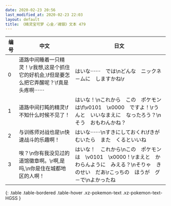 ```yaml
---
date: 2020-02-23 20:56
last_modified_at: 2020-02-23 22:03
layout: default
title: 《精灵宝可梦 心金／魂银》文本 479
---
```

| 编号 | 中文 | 日文 |
| ---- | ---- | ---- |
| 0 | 道路中间睡着一只精灵！\r我想,这是个抓住它的好机会,\f但是要怎么把它弄醒呢？\f真是头疼啊⋯⋯ | はいな⋯⋯　では\nどんな　ニックネ－ムに　しますかね\r |
| 1 | 道路中间打盹的精灵\f不知什么时候不见了！ | はいな！\nこれから　この　ポケモンは\f\v0101　\x0000　ですよ！\rうんと　いいなまえに　なったろう？\nそう　おもわんかね？ |
| 2 | 与训练师对战也是\n快速战斗的乐趣啊！ | はいな⋯⋯\nすきにしておくれ\fきがむいたら　また　くるといいね |
| 3 | 唉？\n你有我没见过的道馆徽章啊。\r啊,是吗,\n你是住在城都地区的人啊！ | はいな！　これから\nこの　ポケモンは　\v0101　\x0000！\rまえと　かわらんように　みえる？\nそりゃ　きのせい　だあ\rこっちの　ほうが　グ－で\nよかったね |
{: .table .table-bordered .table-hover .xz-pokemon-text .xz-pokemon-text-HGSS }